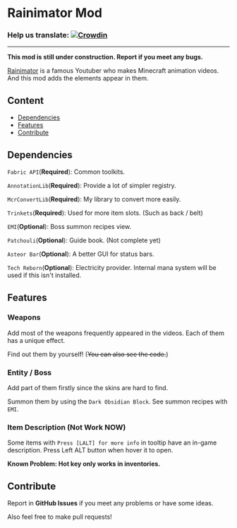 # Rainimator Mod

### Help us translate: [![Crowdin](https://badges.crowdin.net/rainimatormod/localized.svg)](https://crowdin.com/project/rainimatormod)

---
**This mod is still under construction. Report if you meet any bugs.**

[Rainimator](https://www.youtube.com/@Rainimator) is a famous Youtuber who makes Minecraft animation videos.
And this mod adds the elements appear in them.

## Content

- [Dependencies](#Dependencies)
- [Features](#Features)
- [Contribute](#Contribute)

## Dependencies

`Fabric API`(**Required**): Common toolkits.

`AnnotationLib`(**Required**): Provide a lot of simpler registry.

`McrConvertLib`(**Required**): My library to convert more easily.

`Trinkets`(**Required**): Used for more item slots. (Such as back / belt)

`EMI`(**Optional**): Boss summon recipes view.

`Patchouli`(**Optional**): Guide book. (Not complete yet)

`Asteor Bar`(**Optional**): A better GUI for status bars.

`Tech Reborn`(**Optional**): Electricity provider. Internal mana system will be used if this isn't installed.

## Features

### Weapons

Add most of the weapons frequently appeared in the videos.
Each of them has a unique effect.

Find out them by yourself! (~~You can also see the code.~~)

### Entity / Boss

Add part of them firstly since the skins are hard to find.

Summon them by using the `Dark Obsidian Block`.
See summon recipes with `EMI`.

### Item Description (Not Work **NOW**)

Some items with `Press [LALT] for more info` in tooltip have an in-game description.
Press Left ALT button when hover it to open.

**Known Problem: Hot key only works in inventories.**

## Contribute

Report in **GitHub Issues** if you meet any problems or have some ideas.

Also feel free to make pull requests!